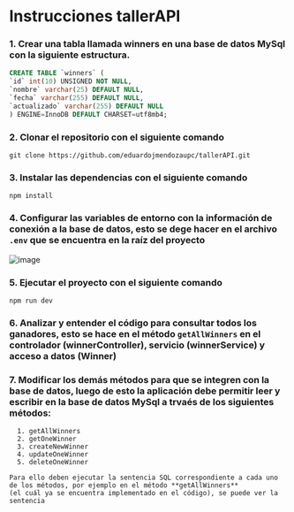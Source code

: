 # Instrucciones tallerAPI

### 1. Crear una tabla llamada winners en una base de datos MySql con la siguiente estructura.
   ```sql
   CREATE TABLE `winners` (
   `id` int(10) UNSIGNED NOT NULL,
   `nombre` varchar(25) DEFAULT NULL,
   `fecha` varchar(255) DEFAULT NULL,
   `actualizado` varchar(255) DEFAULT NULL
   ) ENGINE=InnoDB DEFAULT CHARSET=utf8mb4;
   ```
### 2. Clonar el repositorio con el siguiente comando 
   ```git
   git clone https://github.com/eduardojmendozaupc/tallerAPI.git
   ```
### 3. Instalar las dependencias con el siguiente comando
   ```node
   npm install
   ```
### 4. Configurar las variables de entorno con la información de conexión a la base de datos, esto se dege hacer en el archivo `.env` que se encuentra en la raíz del proyecto
   ![image](https://github.com/eduardojmendozaupc/tallerAPI/assets/132233607/ab97cefb-2301-4916-9c02-6f84820f3c87)
### 5. Ejecutar el proyecto con el siguiente comando
   ```node
   npm run dev
   ```
### 6. Analizar y entender el código para consultar todos los ganadores, esto se hace en el método `getAllWinners` en el controlador (winnerController), servicio (winnerService) y acceso a datos (Winner)
### 7. Modificar los demás métodos para que se integren con la base de datos, luego de esto la aplicación debe permitir leer y escribir en la base de datos MySql a trvaés de los siguientes métodos:
      1. getAllWinners
      2. getOneWinner
      3. createNewWinner
      4. updateOneWinner
      5. deleteOneWinner
      
    Para ello deben ejecutar la sentencia SQL correspondiente a cada uno de los métodos, por ejemplo en el método **getAllWinners** 
    (el cuál ya se encuentra implementado en el código), se puede ver la sentencia 
